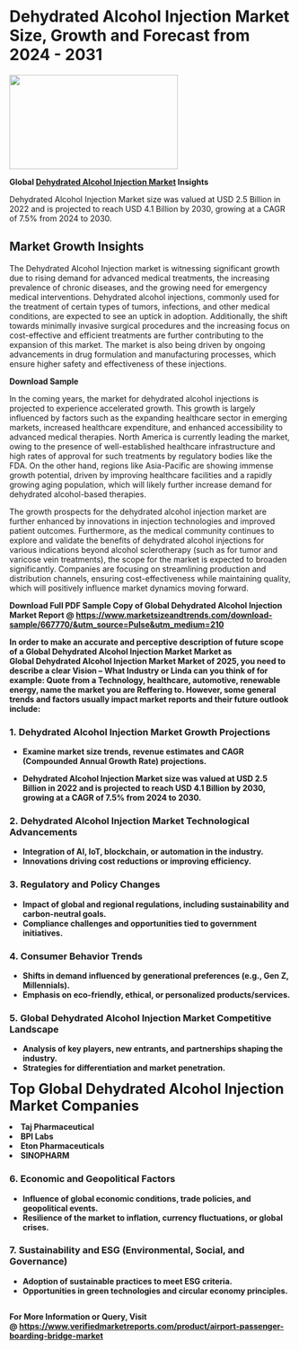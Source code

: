 <H1>Dehydrated Alcohol Injection Market Size, Growth and Forecast from 2024 - 2031</H1><img class="aligncenter size-medium wp-image-584254" src="https://thirdeyenews.in/wp-content/uploads/2024/09/Global-Market-Research-300x168.jpeg" alt="" width="300" height="168" /><p><strong>Global&nbsp;<a href="https://www.marketsizeandtrends.com/download-sample/667770/&amp;utm_source=Pulse&amp;utm_medium=210">Dehydrated Alcohol Injection Market</a> Insights</strong></p><p>Dehydrated Alcohol Injection Market size was valued at USD 2.5 Billion in 2022 and is projected to reach USD 4.1 Billion by 2030, growing at a CAGR of 7.5% from 2024 to 2030.</p><p><h2>Market Growth Insights</h2> <p>The Dehydrated Alcohol Injection market is witnessing significant growth due to rising demand for advanced medical treatments, the increasing prevalence of chronic diseases, and the growing need for emergency medical interventions. Dehydrated alcohol injections, commonly used for the treatment of certain types of tumors, infections, and other medical conditions, are expected to see an uptick in adoption. Additionally, the shift towards minimally invasive surgical procedures and the increasing focus on cost-effective and efficient treatments are further contributing to the expansion of this market. The market is also being driven by ongoing advancements in drug formulation and manufacturing processes, which ensure higher safety and effectiveness of these injections.</p> <p><strong>Download Sample</strong></p> <p>In the coming years, the market for dehydrated alcohol injections is projected to experience accelerated growth. This growth is largely influenced by factors such as the expanding healthcare sector in emerging markets, increased healthcare expenditure, and enhanced accessibility to advanced medical therapies. North America is currently leading the market, owing to the presence of well-established healthcare infrastructure and high rates of approval for such treatments by regulatory bodies like the FDA. On the other hand, regions like Asia-Pacific are showing immense growth potential, driven by improving healthcare facilities and a rapidly growing aging population, which will likely further increase demand for dehydrated alcohol-based therapies.</p> <p>The growth prospects for the dehydrated alcohol injection market are further enhanced by innovations in injection technologies and improved patient outcomes. Furthermore, as the medical community continues to explore and validate the benefits of dehydrated alcohol injections for various indications beyond alcohol sclerotherapy (such as for tumor and varicose vein treatments), the scope for the market is expected to broaden significantly. Companies are focusing on streamlining production and distribution channels, ensuring cost-effectiveness while maintaining quality, which will positively influence market dynamics moving forward.</p> <p><strong></p><p><span class=""><strong>Download Full PDF Sample Copy of Global Dehydrated Alcohol Injection Market Report</strong> @ <a href="https://www.marketsizeandtrends.com/download-sample/667770/&amp;utm_source=Pulse&amp;utm_medium=210" target="_blank">https://www.marketsizeandtrends.com/download-sample/667770/&amp;utm_source=Pulse&amp;utm_medium=210</a></span></p><p>In order to make an accurate and perceptive description of future scope of a Global&nbsp;Dehydrated Alcohol Injection Market Market as Global&nbsp;Dehydrated Alcohol Injection Market Market of 2025, you need to describe a clear Vision &ndash; What Industry or Linda can you think of for example: Quote from a Technology, healthcare, automotive, renewable energy, name the market you are Reffering to. However, some general trends and factors usually impact market reports and their future outlook include:</p><h3>1.&nbsp;<strong>Dehydrated Alcohol Injection Market Growth Projections</strong></h3><ul><li>Examine market size trends, revenue estimates and CAGR (Compounded Annual Growth Rate) projections.</li><li><p>Dehydrated Alcohol Injection Market size was valued at USD 2.5 Billion in 2022 and is projected to reach USD 4.1 Billion by 2030, growing at a CAGR of 7.5% from 2024 to 2030.</p></li></ul><h3>2.&nbsp;<strong>Dehydrated Alcohol Injection Market Technological Advancements</strong></h3><ul><li>Integration of AI, IoT, blockchain, or automation in the industry.</li><li>Innovations driving cost reductions or improving efficiency.</li></ul><h3>3.&nbsp;<strong>Regulatory and Policy Changes</strong></h3><ul><li>Impact of global and regional regulations, including sustainability and carbon-neutral goals.</li><li>Compliance challenges and opportunities tied to government initiatives.</li></ul><h3>4.&nbsp;<strong>Consumer Behavior Trends</strong></h3><ul><li>Shifts in demand influenced by generational preferences (e.g., Gen Z, Millennials).</li><li>Emphasis on eco-friendly, ethical, or personalized products/services.</li></ul><h3>5.&nbsp;<strong>Global Dehydrated Alcohol Injection Market Competitive Landscape</strong></h3><ul><li>Analysis of key players, new entrants, and partnerships shaping the industry.</li><li>Strategies for differentiation and market penetration.</li></ul><p data-pm-slice="1 1 []"><span style="color: inherit; font-family: inherit; font-size: 25px;">Top Global Dehydrated Alcohol Injection Market Companies</span></p><div class="" data-test-id=""><p><li>Taj Pharmaceutical</li><li> BPI Labs</li><li> Eton Pharmaceuticals</li><li> SINOPHARM</li></p></div><h3>6.&nbsp;<strong>Economic and Geopolitical Factors</strong></h3><ul><li>Influence of global economic conditions, trade policies, and geopolitical events.</li><li>Resilience of the market to inflation, currency fluctuations, or global crises.</li></ul><h3>7.&nbsp;<strong>Sustainability and ESG (Environmental, Social, and Governance)</strong></h3><ul><li>Adoption of sustainable practices to meet ESG criteria.</li><li>Opportunities in green technologies and circular economy principles.</li></ul><h2><strong style="font-size: 14px;">For More Information or Query, Visit @&nbsp;</strong><a style="background-color: #ffffff; font-size: 14px;" href="https://www.marketsizeandtrends.com/report/dehydrated-alcohol-injection-market/" target="_blank">https://www.verifiedmarketreports.com/product/airport-passenger-boarding-bridge-market</a></h2>
